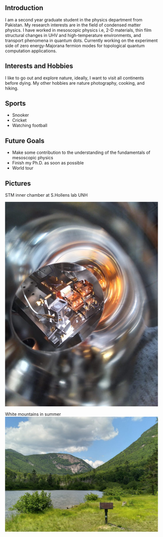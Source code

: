 ## Introduction
I am a second year graduate student in the physics department from Pakistan. My research interests are in the field of condensed matter physics. I have worked in mesoscopic physics i.e, 2-D materials, thin film structural changes in UHV and high-temperature environments, and transport phenomena in quantum dots. Currently working on the experiment side of zero energy-Majorana fermion modes for topological quantum computation applications.
## Interests and Hobbies 
I like to go out and explore nature, ideally, I want to visit all continents before dying. My other hobbies are nature photography, cooking, and hiking.
## Sports
* Snooker 
* Cricket
* Watching football 
## Future Goals
* Make some contribution to the understanding of the fundamentals of mesoscopic physics
* Finish my Ph.D. as soon as possible
* World tour
## Pictures

STM inner chamber at S.Hollens lab UNH

![STM Chamber S.Hollens Lab UNH](https://github.com/Awais214/Wiki-Images/blob/main/STM.jpeg)

White mountains in summer
![White Mountains in Summer](https://github.com/Awais214/Wiki-Images/blob/main/White%20Mountains.jpeg)